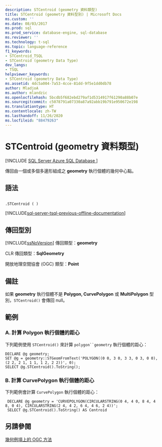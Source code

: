 ```yaml
---
description: STCentroid (geometry 資料類型)
title: STCentroid (geometry 資料型別) | Microsoft Docs
ms.custom: ''
ms.date: 08/03/2017
ms.prod: sql
ms.prod_service: database-engine, sql-database
ms.reviewer: ''
ms.technology: t-sql
ms.topic: language-reference
f1_keywords:
- STCentroid_TSQL
- STCentroid (geometry Data Type)
dev_langs:
- TSQL
helpviewer_keywords:
- STCentroid (geometry Data Type)
ms.assetid: 4dc5a004-7a53-4cce-81dd-9f5e1dd0db78
author: MladjoA
ms.author: mlandzic
ms.openlocfilehash: 5bcdb5f682ebd279af1d5314917f61290a88b07e
ms.sourcegitcommit: c5078791a07330a87a92abb19b791e950672e198
ms.translationtype: HT
ms.contentlocale: zh-TW
ms.lasthandoff: 11/26/2020
ms.locfileid: "88479263"
---
```

# <a name="stcentroid-geometry-data-type"></a>STCentroid (geometry 資料類型)
[!INCLUDE [SQL Server Azure SQL Database ](../../includes/applies-to-version/sql-asdb.md)]

傳回由一個或多個多邊形組成之 **geometry** 執行個體的幾何中心點。
  
## <a name="syntax"></a>語法  
  
```  
  
.STCentroid ( )  
```  
  
[!INCLUDE[sql-server-tsql-previous-offline-documentation](../../includes/sql-server-tsql-previous-offline-documentation.md)]

## <a name="return-types"></a>傳回型別
 [!INCLUDE[ssNoVersion](../../includes/ssnoversion-md.md)] 傳回類型：**geometry**  
  
 CLR 傳回類型：**SqlGeometry**  
  
 開放地理空間協會 (OGC) 類型：**Point**  
  
## <a name="remarks"></a>備註  
 如果 **geometry** 執行個體不是 **Polygon, CurvePolygon** 或 **MultiPolygon** 型別，`STCentroid()` 會傳回 null。  
  
## <a name="examples"></a>範例  
  
### <a name="a-computing-the-centroid-of-a-polygon-instance"></a>A. 計算 Polygon 執行個體的距心  
 下列範例使用 `STCentroid()` 來計算 `polygon``geometry` 執行個體的距心：  
  
```  
DECLARE @g geometry;  
SET @g = geometry::STGeomFromText('POLYGON((0 0, 3 0, 3 3, 0 3, 0 0),(2 2, 2 1, 1 1, 1 2, 2 2))', 0);  
SELECT @g.STCentroid().ToString();  
```  
  
### <a name="b-computing-the-centroid-of-a-curvepolygon-instance"></a>B. 計算 CurvePolygon 執行個體的距心  
 下列範例會計算 `CurvePolygon` 執行個體的距心：  
  
```
 DECLARE @g geometry = 'CURVEPOLYGON(CIRCULARSTRING(0 4, 4 0, 8 4, 4 8, 0 4), CIRCULARSTRING(2 4, 4 2, 6 4, 4 6, 2 4))';  
 SELECT @g.STCentroid().ToString() AS Centroid
 ```  
  
## <a name="see-also"></a>另請參閱  
 [幾何例項上的 OGC 方法](../../t-sql/spatial-geometry/ogc-methods-on-geometry-instances.md)  
  
  

